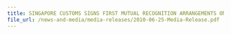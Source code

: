 ```yaml
---
title: SINGAPORE CUSTOMS SIGNS FIRST MUTUAL RECOGNITION ARRANGEMENTS ON SUPPLY CHAIN SECURITY WITH CANADIAN AND KOREAN CUSTOMS AUTHORITIES
file_url: /news-and-media/media-releases/2010-06-25-Media-Release.pdf
---
```


